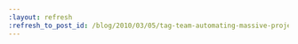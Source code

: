 ```yaml
---
:layout: refresh
:refresh_to_post_id: /blog/2010/03/05/tag-team-automating-massive-projects-with-hudson-and-artifactory
---
```

